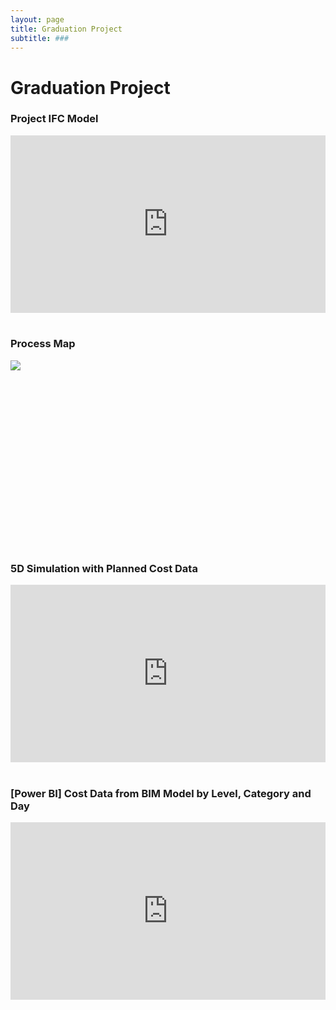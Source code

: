 ```yaml
---
layout: page
title: Graduation Project
subtitle: ###
---
```


# Graduation Project 

### Project IFC Model

<div class='modelo-wrapper'> 
  <div style="width: 100%; padding-bottom: 56.25%; position: relative"> <div style="position: absolute; top: 0; bottom: 0; left: 0; right: 0;"> 
    <iframe src="https://app.modelo.io/embedded/EZb6hNgpms?viewport=true&autoplay=true&c_at0=45.41935522586424&c_at1=-32.23829095333498&c_at2=4.799935412708019&c_theta=5.592287143782139&c_phi=0.22313292519943276&c_dis=81.4572917962334" style="width:100%;height:100%;" frameborder="0" mozallowfullscreen webkitallowfullscreen allowfullscreen ></iframe> 
    </div> 
  </div> 
</div>

<br>

### Process Map
<div class='modelo-wrapper'> 
  <div style="width: 100%; padding-bottom: 56.25%; position: relative"> <div style="position: absolute; top: 0; bottom: 0; left: 0; right: 0;"> 
    <img src="ProcessMap.png" /> 
  </div> 
</div>

<br>

### 5D Simulation with Planned Cost Data
<div class='modelo-wrapper'> 
  <div style="width: 100%; padding-bottom: 56.25%; position: relative"> <div style="position: absolute; top: 0; bottom: 0; left: 0; right: 0;"> 
    <iframe src="https://www.youtube.com/embed/HOYLrRopwrY" style="width:100%;height:100%;" frameborder="0" allow="accelerometer; autoplay; encrypted-media; gyroscope; picture-in-picture" allowfullscreen ></iframe> 
    </div> 
  </div> 
</div>

<br>


### [Power BI] Cost Data from BIM Model by Level, Category and Day

<div class='modelo-wrapper'> 
  <div style="width: 100%; padding-bottom: 56.25%; position: relative"> <div style="position: absolute; top: 0; bottom: 0; left: 0; right: 0;"> 
    <iframe src="https://app.powerbi.com/view?r=eyJrIjoiMzZiZTczMDgtM2UzMS00YTM5LWE5YzYtOTVkMTMyYjhkZjE1IiwidCI6ImJkZWYyY2E4LTNkY2UtNDc5My04MzNiLTYwMTBlZjUzZWFmOSIsImMiOjl9" style="width:100%;height:100%;" frameborder="0" allowFullScreen ></iframe> 
    </div> 
  </div> 
</div>
<br>
